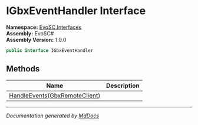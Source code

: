﻿<!--  
  <auto-generated>   
    The contents of this file were generated by a tool.  
    Changes to this file may be list if the file is regenerated  
  </auto-generated>   
-->

# IGbxEventHandler Interface

**Namespace:** [EvoSC.Interfaces](../index.md)  
**Assembly:** EvoSC\#  
**Assembly Version:** 1.0.0

```csharp
public interface IGbxEventHandler
```

## Methods

| Name                                                     | Description |
| -------------------------------------------------------- | ----------- |
| [HandleEvents(GbxRemoteClient)](methods/HandleEvents.md) |             |

___

*Documentation generated by [MdDocs](https://github.com/ap0llo/mddocs)*
